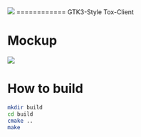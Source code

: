 <img src="https://rawgit.com/KoKuToru/gTox/master/Icons/icon_128.svg">
============
GTK3-Style Tox-Client

Mockup
============
<img src="https://rawgit.com/KoKuToru/gTox/master/mockup.svg">

How to build
============
```bash
mkdir build
cd build
cmake ..
make
```

